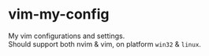 # vim-my-config
My vim configurations and settings.   
Should support both nvim & vim, on platform `win32` & `linux`.

